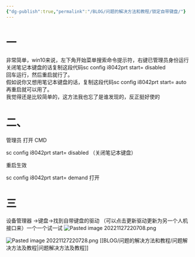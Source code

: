 ```yaml
---
{"dg-publish":true,"permalink":"/BLOG/问题的解决方法和教程/锁定自带键盘/"}
---
```



# 一
非常简单，win10来说，左下角开始菜单搜索命令提示符，右键已管理员身份运行  
关闭笔记本键盘的话复制这段代码sc config i8042prt start= disabled  
回车运行，然后重启就行了。  
假如说你又想用笔记本键盘的话，复制这段代码sc config i8042prt start= auto  
再重启就可以用了。  
我觉得还是比较简单的，这方法我也忘了是谁发现的，反正挺好使的


 # 二、
管理员 打开 CMD  
  
sc config i8042prt start= disabled （关闭笔记本键盘）  
  
重启生效  
  
sc config i8042prt start= demand 打开


 # 三
 设备管理器  ->键盘->找到自带键盘的驱动  （可以点击更新驱动更新为另一个人机接口来）一个一个试一试
 ![Pasted image 20221127220708.png](/img/user/%E6%96%87%E4%BB%B6/Pasted%20image%2020221127220708.png)

![Pasted image 20221127220728.png](/img/user/%E6%96%87%E4%BB%B6/Pasted%20image%2020221127220728.png)
[[BLOG/问题的解决方法和教程/问题解决方法及教程\|问题解决方法及教程]]